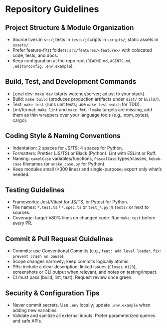 # Repository Guidelines

## Project Structure & Module Organization
- Source lives in `src/`; tests in `tests/`; scripts in `scripts/`; static assets in `assets/`.
- Prefer feature-first folders: `src/features/<feature>/` with colocated code, tests, and docs.
- Keep configuration at the repo root (`README.md`, `AGENTS.md`, `.editorconfig`, `.env.example`).

## Build, Test, and Development Commands
- Local dev: `make dev` (starts watcher/server; adjust to your stack).
- Build: `make build` (produces production artifacts under `dist/` or `build/`).
- Test: `make test` (runs unit tests; use `make test-watch` for TDD).
- Lint/format: `make lint` and `make fmt`.
If `make` targets are missing, add them as thin wrappers over your language tools (e.g., npm, pytest, cargo).

## Coding Style & Naming Conventions
- Indentation: 2 spaces for JS/TS; 4 spaces for Python.
- Formatters: Prettier (JS/TS) or Black (Python). Lint with ESLint or Ruff.
- Naming: `camelCase` variables/functions, `PascalCase` types/classes, `kebab-case` filenames (or `snake_case.py` for Python).
- Keep modules small (<300 lines) and single-purpose; export only what’s needed.

## Testing Guidelines
- Frameworks: Jest/Vitest for JS/TS, or Pytest for Python.
- File names: `*.test.ts` / `*.spec.ts` or `test_*.py` in `tests/` or next to sources.
- Coverage: target ≥80% lines on changed code. Run `make test` before every PR.

## Commit & Pull Request Guidelines
- Commits: use Conventional Commits (e.g., `feat: add level loader`, `fix: prevent crash on pause`).
- Scope changes narrowly; keep commits logically atomic.
- PRs: include a clear description, linked issues (`Closes #123`), screenshots or CLI output when relevant, and notes on testing/impact.
- CI must pass (build, lint, test). Request review once green.

## Security & Configuration Tips
- Never commit secrets. Use `.env` locally; update `.env.example` when adding new variables.
- Validate and sanitize all external inputs. Prefer parameterized queries and safe APIs.

